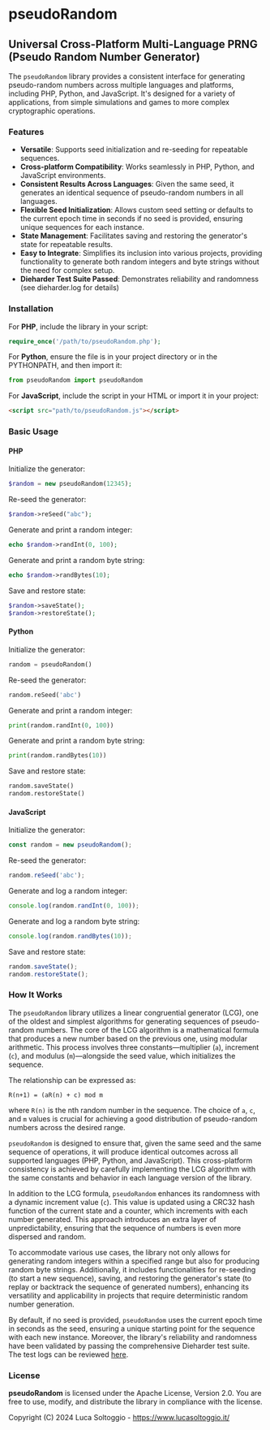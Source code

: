# pseudoRandom
## Universal Cross-Platform Multi-Language PRNG (Pseudo Random Number Generator)

The `pseudoRandom` library provides a consistent interface for generating pseudo-random numbers across multiple languages and platforms, including PHP, Python, and JavaScript. It's designed for a variety of applications, from simple simulations and games to more complex cryptographic operations.

### Features

- **Versatile**: Supports seed initialization and re-seeding for repeatable sequences.
- **Cross-platform Compatibility**: Works seamlessly in PHP, Python, and JavaScript environments.
- **Consistent Results Across Languages**: Given the same seed, it generates an identical sequence of pseudo-random numbers in all languages.
- **Flexible Seed Initialization**: Allows custom seed setting or defaults to the current epoch time in seconds if no seed is provided, ensuring unique sequences for each instance.
- **State Management**: Facilitates saving and restoring the generator's state for repeatable results.
- **Easy to Integrate**: Simplifies its inclusion into various projects, providing functionality to generate both random integers and byte strings without the need for complex setup.
- **Dieharder Test Suite Passed**: Demonstrates reliability and randomness (see dieharder.log for details)

### Installation

For **PHP**, include the library in your script:

```php
require_once('/path/to/pseudoRandom.php');
```

For **Python**, ensure the file is in your project directory or in the PYTHONPATH, and then import it:

```python
from pseudoRandom import pseudoRandom
```

For **JavaScript**, include the script in your HTML or import it in your project:

```html
<script src="path/to/pseudoRandom.js"></script>
```

### Basic Usage

#### PHP

Initialize the generator:

```php
$random = new pseudoRandom(12345);
```

Re-seed the generator:

```php
$random->reSeed("abc");
```

Generate and print a random integer:

```php
echo $random->randInt(0, 100);
```

Generate and print a random byte string:

```php
echo $random->randBytes(10);
```

Save and restore state:

```php
$random->saveState();
$random->restoreState();
```

#### Python

Initialize the generator:

```python
random = pseudoRandom()
```

Re-seed the generator:

```python
random.reSeed('abc')
```

Generate and print a random integer:

```python
print(random.randInt(0, 100))
```

Generate and print a random byte string:

```python
print(random.randBytes(10))
```

Save and restore state:

```python
random.saveState()
random.restoreState()
```

#### JavaScript

Initialize the generator:

```javascript
const random = new pseudoRandom();
```

Re-seed the generator:

```javascript
random.reSeed('abc');
```

Generate and log a random integer:

```javascript
console.log(random.randInt(0, 100));
```

Generate and log a random byte string:

```javascript
console.log(random.randBytes(10));
```

Save and restore state:

```javascript
random.saveState();
random.restoreState();
```

### How It Works

The `pseudoRandom` library utilizes a linear congruential generator (LCG), one of the oldest and simplest algorithms for generating sequences of pseudo-random numbers. The core of the LCG algorithm is a mathematical formula that produces a new number based on the previous one, using modular arithmetic. This process involves three constants—multiplier (`a`), increment (`c`), and modulus (`m`)—alongside the seed value, which initializes the sequence.

The relationship can be expressed as:

    R(n+1) = (aR(n) + c) mod m

where `R(n)` is the nth random number in the sequence. The choice of `a`, `c`, and `m` values is crucial for achieving a good distribution of pseudo-random numbers across the desired range.

`pseudoRandom` is designed to ensure that, given the same seed and the same sequence of operations, it will produce identical outcomes across all supported languages (PHP, Python, and JavaScript). This cross-platform consistency is achieved by carefully implementing the LCG algorithm with the same constants and behavior in each language version of the library.

In addition to the LCG formula, `pseudoRandom` enhances its randomness with a dynamic increment value (`c`). This value is updated using a CRC32 hash function of the current state and a counter, which increments with each number generated. This approach introduces an extra layer of unpredictability, ensuring that the sequence of numbers is even more dispersed and random.

To accommodate various use cases, the library not only allows for generating random integers within a specified range but also for producing random byte strings. Additionally, it includes functionalities for re-seeding (to start a new sequence), saving, and restoring the generator's state (to replay or backtrack the sequence of generated numbers), enhancing its versatility and applicability in projects that require deterministic random number generation.

By default, if no seed is provided, `pseudoRandom` uses the current epoch time in seconds as the seed, ensuring a unique starting point for the sequence with each new instance. Moreover, the library's reliability and randomness have been validated by passing the comprehensive Dieharder test suite. The test logs can be reviewed [here](https://github.com/toggio/pseudoRandom/blob/main/dieharder.log).

### License
**pseudoRandom** is licensed under the Apache License, Version 2.0. You are free to use, modify, and distribute the library in compliance with the license.

Copyright (C) 2024 Luca Soltoggio - https://www.lucasoltoggio.it/
